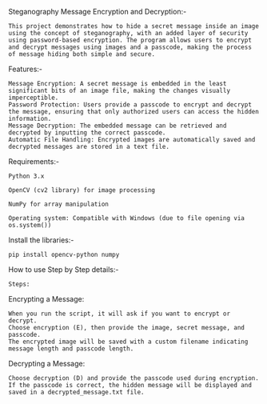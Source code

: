Steganography Message Encryption and Decryption:-

	This project demonstrates how to hide a secret message inside an image using the concept of steganography, with an added layer of security using password-based encryption. The program allows users to encrypt and decrypt messages using images and a passcode, making the process of message hiding both simple and secure.

 Features:- 
 
	Message Encryption: A secret message is embedded in the least significant bits of an image file, making the changes visually imperceptible.
	Password Protection: Users provide a passcode to encrypt and decrypt the message, ensuring that only authorized users can access the hidden information.
	Message Decryption: The embedded message can be retrieved and decrypted by inputting the correct passcode.
	Automatic File Handling: Encrypted images are automatically saved and decrypted messages are stored in a text file.


Requirements:- 

	Python 3.x

	OpenCV (cv2 library) for image processing

	NumPy for array manipulation

	Operating system: Compatible with Windows (due to file opening via os.system())

 Install the libraries:-
 
 	pip install opencv-python numpy


How to use Step by Step details:- 

	Steps:
 
Encrypting a Message:

	When you run the script, it will ask if you want to encrypt or decrypt.
	Choose encryption (E), then provide the image, secret message, and passcode.
	The encrypted image will be saved with a custom filename indicating message length and passcode length.
Decrypting a Message:

	Choose decryption (D) and provide the passcode used during encryption.
	If the passcode is correct, the hidden message will be displayed and saved in a decrypted_message.txt file.

